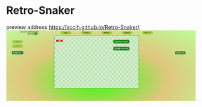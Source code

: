 # Retro-Snaker
preview address https://xccjh.github.io/Retro-Snaker/.
![image](https://github.com/xccjh/Retro-Snaker/blob/master/%E5%B0%8FQ%E6%88%AA%E5%9B%BE-20190412130816.png)

